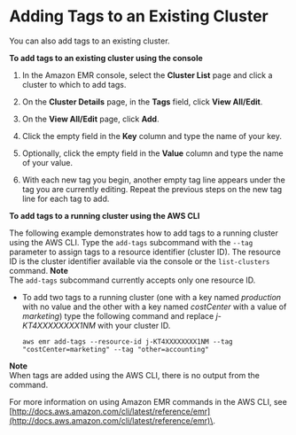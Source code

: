 # Adding Tags to an Existing Cluster<a name="emr-plan-tags-add"></a>

You can also add tags to an existing cluster\.

**To add tags to an existing cluster using the console**

1. In the Amazon EMR console, select the **Cluster List** page and click a cluster to which to add tags\.

1. On the **Cluster Details** page, in the **Tags** field, click **View All/Edit**\. 

1. On the **View All/Edit** page, click **Add**\. 

1. Click the empty field in the **Key** column and type the name of your key\. 

1. Optionally, click the empty field in the **Value** column and type the name of your value\. 

1. With each new tag you begin, another empty tag line appears under the tag you are currently editing\. Repeat the previous steps on the new tag line for each tag to add\. 

**To add tags to a running cluster using the AWS CLI**

The following example demonstrates how to add tags to a running cluster using the AWS CLI\. Type the `add-tags` subcommand with the `--tag` parameter to assign tags to a resource identifier \(cluster ID\)\. The resource ID is the cluster identifier available via the console or the `list-clusters` command\.
**Note**  
The `add-tags` subcommand currently accepts only one resource ID\.

+ To add two tags to a running cluster \(one with a key named *production* with no value and the other with a key named *costCenter* with a value of *marketing*\) type the following command and replace *j\-KT4XXXXXXXX1NM* with your cluster ID\. 

  ```
  aws emr add-tags --resource-id j-KT4XXXXXXXX1NM --tag "costCenter=marketing" --tag "other=accounting"
  ```
**Note**  
When tags are added using the AWS CLI, there is no output from the command\.

  For more information on using Amazon EMR commands in the AWS CLI, see [http://docs.aws.amazon.com/cli/latest/reference/emr](http://docs.aws.amazon.com/cli/latest/reference/emr)\.